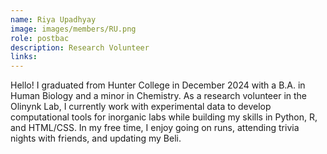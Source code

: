 ```yaml
---
name: Riya Upadhyay
image: images/members/RU.png
role: postbac
description: Research Volunteer
links:
---
```


Hello! I graduated from Hunter College in December 2024 with a B.A. in Human Biology and a minor in Chemistry. As a research volunteer in the Olinynk Lab, I currently work with experimental data to develop computational tools for inorganic labs while building my skills in Python, R, and HTML/CSS. In my free time, I enjoy going on runs, attending trivia nights with friends, and updating my Beli.